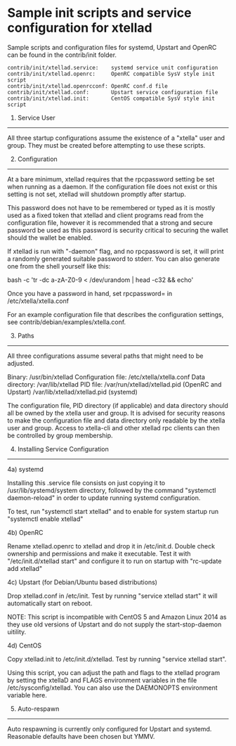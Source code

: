 Sample init scripts and service configuration for xtellad
==========================================================

Sample scripts and configuration files for systemd, Upstart and OpenRC
can be found in the contrib/init folder.

    contrib/init/xtellad.service:    systemd service unit configuration
    contrib/init/xtellad.openrc:     OpenRC compatible SysV style init script
    contrib/init/xtellad.openrcconf: OpenRC conf.d file
    contrib/init/xtellad.conf:       Upstart service configuration file
    contrib/init/xtellad.init:       CentOS compatible SysV style init script

1. Service User
---------------------------------

All three startup configurations assume the existence of a "xtella" user
and group.  They must be created before attempting to use these scripts.

2. Configuration
---------------------------------

At a bare minimum, xtellad requires that the rpcpassword setting be set
when running as a daemon.  If the configuration file does not exist or this
setting is not set, xtellad will shutdown promptly after startup.

This password does not have to be remembered or typed as it is mostly used
as a fixed token that xtellad and client programs read from the configuration
file, however it is recommended that a strong and secure password be used
as this password is security critical to securing the wallet should the
wallet be enabled.

If xtellad is run with "-daemon" flag, and no rpcpassword is set, it will
print a randomly generated suitable password to stderr.  You can also
generate one from the shell yourself like this:

bash -c 'tr -dc a-zA-Z0-9 < /dev/urandom | head -c32 && echo'

Once you have a password in hand, set rpcpassword= in /etc/xtella/xtella.conf

For an example configuration file that describes the configuration settings,
see contrib/debian/examples/xtella.conf.

3. Paths
---------------------------------

All three configurations assume several paths that might need to be adjusted.

Binary:              /usr/bin/xtellad
Configuration file:  /etc/xtella/xtella.conf
Data directory:      /var/lib/xtellad
PID file:            /var/run/xtellad/xtellad.pid (OpenRC and Upstart)
                     /var/lib/xtellad/xtellad.pid (systemd)

The configuration file, PID directory (if applicable) and data directory
should all be owned by the xtella user and group.  It is advised for security
reasons to make the configuration file and data directory only readable by the
xtella user and group.  Access to xtella-cli and other xtellad rpc clients
can then be controlled by group membership.

4. Installing Service Configuration
-----------------------------------

4a) systemd

Installing this .service file consists on just copying it to
/usr/lib/systemd/system directory, followed by the command
"systemctl daemon-reload" in order to update running systemd configuration.

To test, run "systemctl start xtellad" and to enable for system startup run
"systemctl enable xtellad"

4b) OpenRC

Rename xtellad.openrc to xtellad and drop it in /etc/init.d.  Double
check ownership and permissions and make it executable.  Test it with
"/etc/init.d/xtellad start" and configure it to run on startup with
"rc-update add xtellad"

4c) Upstart (for Debian/Ubuntu based distributions)

Drop xtellad.conf in /etc/init.  Test by running "service xtellad start"
it will automatically start on reboot.

NOTE: This script is incompatible with CentOS 5 and Amazon Linux 2014 as they
use old versions of Upstart and do not supply the start-stop-daemon uitility.

4d) CentOS

Copy xtellad.init to /etc/init.d/xtellad. Test by running "service xtellad start".

Using this script, you can adjust the path and flags to the xtellad program by
setting the xtellaD and FLAGS environment variables in the file
/etc/sysconfig/xtellad. You can also use the DAEMONOPTS environment variable here.

5. Auto-respawn
-----------------------------------

Auto respawning is currently only configured for Upstart and systemd.
Reasonable defaults have been chosen but YMMV.
